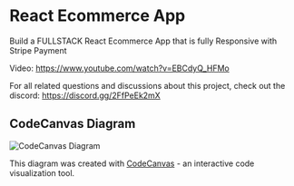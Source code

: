 # React Ecommerce App

Build a FULLSTACK React Ecommerce App that is fully Responsive with Stripe Payment

Video: https://www.youtube.com/watch?v=EBCdyQ_HFMo

For all related questions and discussions about this project, check out the discord: https://discord.gg/2FfPeEk2mX




## CodeCanvas Diagram

![CodeCanvas Diagram]()

This diagram was created with [CodeCanvas](https://code-canvas.com) - an interactive code visualization tool.
